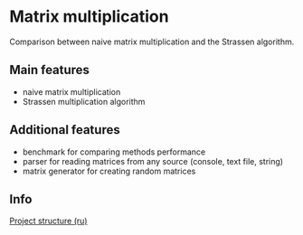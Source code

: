 # Matrix multiplication

Comparison between naive matrix multiplication and the Strassen algorithm.

## Main features

- naive matrix multiplication
- Strassen multiplication algorithm

## Additional features

- benchmark for comparing methods performance
- parser for reading matrices from any source (console, text file, string)
- matrix generator for creating random matrices

## Info

[Project structure (ru)](https://github.com/iskorotkov/matrix-multiplication/wiki/%D0%A1%D1%82%D1%80%D1%83%D0%BA%D1%82%D1%83%D1%80%D0%B0)
